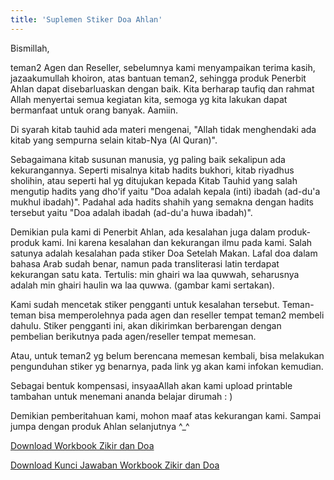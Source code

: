 ```yaml
---
title: 'Suplemen Stiker Doa Ahlan'
---
```


Bismillah, 

teman2 Agen dan Reseller, sebelumnya kami menyampaikan terima kasih, jazaakumullah khoiron, atas bantuan teman2, sehingga produk Penerbit Ahlan dapat disebarluaskan dengan baik. 
Kita berharap taufiq dan rahmat Allah menyertai semua kegiatan kita, semoga yg kita lakukan dapat bermanfaat untuk orang banyak. Aamiin. 

Di syarah kitab tauhid ada materi mengenai, "Allah tidak menghendaki ada kitab yang sempurna selain kitab-Nya (Al Quran)". 

Sebagaimana kitab susunan manusia, yg paling baik sekalipun ada kekurangannya. 
Seperti misalnya kitab hadits bukhori, kitab riyadhus sholihin, atau  seperti hal yg ditujukan kepada Kitab Tauhid yang salah mengutip hadits yang dho'if yaitu "Doa adalah kepala (inti) ibadah (ad-du'a mukhul ibadah)". Padahal ada hadits shahih yang semakna dengan hadits tersebut yaitu "Doa adalah ibadah (ad-du'a huwa ibadah)".

Demikian pula kami di Penerbit Ahlan, ada kesalahan juga dalam produk-produk kami. Ini karena kesalahan dan kekurangan ilmu pada kami. Salah satunya adalah kesalahan pada stiker Doa Setelah Makan. Lafal doa dalam bahasa Arab sudah benar, namun pada transliterasi latin terdapat kekurangan satu kata. Tertulis: min ghairi wa laa quwwah, seharusnya adalah min ghairi haulin wa laa quwwa.
(gambar kami sertakan). 

Kami sudah mencetak stiker pengganti untuk kesalahan tersebut. Teman-teman bisa memperolehnya pada agen dan reseller tempat teman2 membeli dahulu. Stiker pengganti ini, akan dikirimkan berbarengan dengan pembelian berikutnya pada agen/reseller tempat memesan. 

Atau, untuk teman2 yg belum berencana memesan kembali, bisa melakukan pengunduhan stiker yg benarnya, pada link yg akan kami infokan kemudian. 

Sebagai bentuk kompensasi, insyaaAllah akan kami upload printable tambahan untuk menemani ananda belajar dirumah : )

Demikian pemberitahuan kami, mohon maaf atas kekurangan kami. 
Sampai jumpa dengan produk Ahlan selanjutnya ^_^

[Download Workbook Zikir dan Doa](https://ahlan.id/assets/docs/workbook%20zikir%20dan%20doa.pdf)

[Download Kunci Jawaban Workbook Zikir dan Doa](https://ahlan.id/assets/docs/kunci%20jawaban%20workbook%20zikir%20dan%20doa.pdf)
